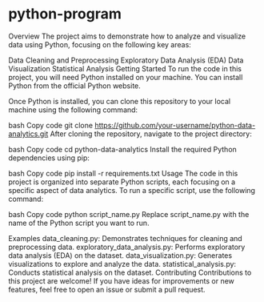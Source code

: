 # python-program
Overview
The project aims to demonstrate how to analyze and visualize data using Python, focusing on the following key areas:

Data Cleaning and Preprocessing
Exploratory Data Analysis (EDA)
Data Visualization
Statistical Analysis
Getting Started
To run the code in this project, you will need Python installed on your machine. You can install Python from the official Python website.

Once Python is installed, you can clone this repository to your local machine using the following command:

bash
Copy code
git clone https://github.com/your-username/python-data-analytics.git
After cloning the repository, navigate to the project directory:

bash
Copy code
cd python-data-analytics
Install the required Python dependencies using pip:

bash
Copy code
pip install -r requirements.txt
Usage
The code in this project is organized into separate Python scripts, each focusing on a specific aspect of data analytics. To run a specific script, use the following command:

bash
Copy code
python script_name.py
Replace script_name.py with the name of the Python script you want to run.

Examples
data_cleaning.py: Demonstrates techniques for cleaning and preprocessing data.
exploratory_data_analysis.py: Performs exploratory data analysis (EDA) on the dataset.
data_visualization.py: Generates visualizations to explore and analyze the data.
statistical_analysis.py: Conducts statistical analysis on the dataset.
Contributing
Contributions to this project are welcome! If you have ideas for improvements or new features, feel free to open an issue or submit a pull request.

